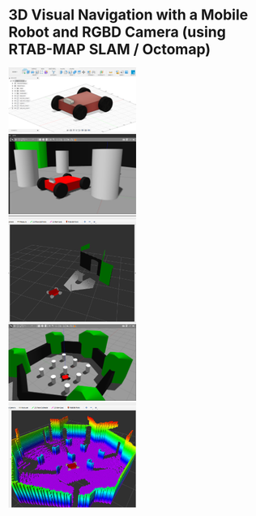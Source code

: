 # 3D Visual Navigation with a Mobile Robot and RGBD Camera (using RTAB-MAP SLAM / Octomap)

<img src = "images/im1.png" width = "50%">
<img src = "images/im2.png" width = "50%">
<img src = "images/im3.png" width = "50%">
<img src = "images/im4.png" width = "50%">
<img src = "images/im5.png" width = "50%">

